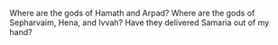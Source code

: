 Where are the gods of Hamath and Arpad? Where are the gods of Sepharvaim, Hena, and Ivvah? Have they delivered Samaria out of my hand?
